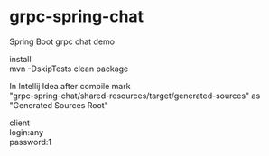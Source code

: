# grpc-spring-chat  
Spring Boot grpc chat demo

install  
mvn -DskipTests clean package 

In Intellij Idea after compile mark  
"grpc-spring-chat/shared-resources/target/generated-sources" as "Generated Sources Root"  

client  
login:any  
password:1  
